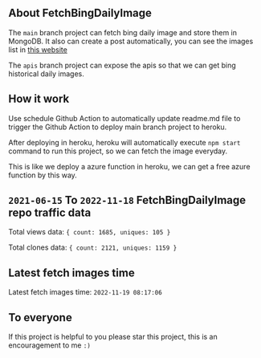 ## About FetchBingDailyImage

The `main` branch project can fetch bing daily image and store them in MongoDB.
It also can create a post automatically, you can see the images list in [this website](https://oursalbum.netlify.app)

The `apis` branch project can expose the apis so that we can get bing historical daily images.

## How it work

Use schedule Github Action to automatically update readme.md file to trigger the Github Action to deploy main branch project to heroku.

After deploying in heroku, heroku will automatically execute `npm start` command to run this project, so we can fetch the image everyday.

This is like we deploy a azure function in heroku, we can get a free azure function by this way.

## `2021-06-15` To `2022-11-18` FetchBingDailyImage repo traffic data

Total views data: `{ count: 1685, uniques: 105 }`

Total clones data: `{ count: 2121, uniques: 1159 }`

## Latest fetch images time

Latest fetch images time: `2022-11-19 08:17:06`

## To everyone

If this project is helpful to you please star this project, this is an encouragement to me `:)`



